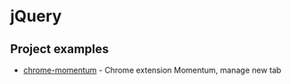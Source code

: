 # jQuery

## Project examples

- [chrome-momentum](https://github.com/yinghang/chrome-momentum) - Chrome extension Momentum, manage new tab